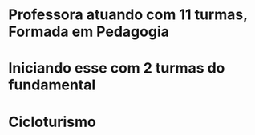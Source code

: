 # Professora atuando com 11 turmas, Formada em Pedagogia
# Iniciando esse com 2 turmas do fundamental 
# Cicloturismo
